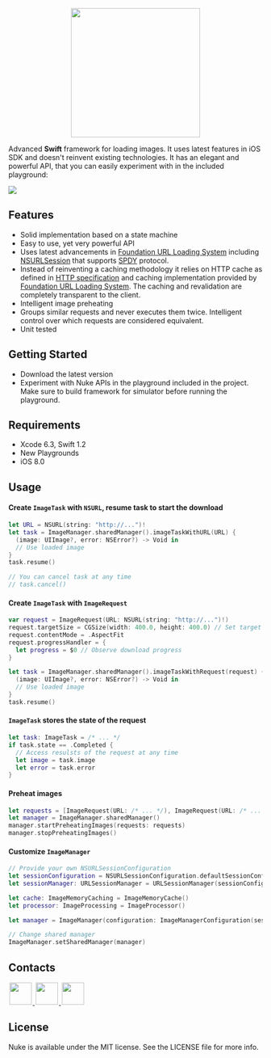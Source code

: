 <p align="center"><img src="https://cloud.githubusercontent.com/assets/1567433/6684993/5971ef08-cc3a-11e4-984c-6769e4931497.png" width="256"/>

Advanced **Swift** framework for loading images. It uses latest features in iOS SDK and doesn't reinvent existing technologies. It has an elegant and powerful API, that you can easily experiment with in the included playground:

![](https://cloud.githubusercontent.com/assets/1567433/6686242/6ae3211c-cc44-11e4-956b-33eb8ed83cab.png)

## Features
- Solid implementation based on a state machine
- Easy to use, yet very powerful API
- Uses latest advancements in [Foundation URL Loading System](https://developer.apple.com/library/mac/documentation/Cocoa/Conceptual/URLLoadingSystem/URLLoadingSystem.html) including [NSURLSession](https://developer.apple.com/library/ios/documentation/Foundation/Reference/NSURLSession_class/) that supports [SPDY](http://en.wikipedia.org/wiki/SPDY) protocol.
- Instead of reinventing a caching methodology it relies on HTTP cache as defined in [HTTP specification](https://tools.ietf.org/html/rfc7234) and caching implementation provided by [Foundation URL Loading System](https://developer.apple.com/library/mac/documentation/Cocoa/Conceptual/URLLoadingSystem/URLLoadingSystem.html). The caching and revalidation are completely transparent to the client.
- Intelligent image preheating
- Groups similar requests and never executes them twice. Intelligent control over which requests are considered equivalent.
- Unit tested

## Getting Started
- Download the latest version
- Experiment with Nuke APIs in the playground included in the project. Make sure to build framework for simulator before running the playground.

## Requirements
- Xcode 6.3, Swift 1.2
- New Playgrounds
- iOS 8.0

## Usage

#### Create `ImageTask` with `NSURL`, resume task to start the download

```swift
let URL = NSURL(string: "http://...")!
let task = ImageManager.sharedManager().imageTaskWithURL(URL) {
  (image: UIImage?, error: NSError?) -> Void in
  // Use loaded image
}
task.resume()

// You can cancel task at any time
// task.cancel()
```

#### Create `ImageTask` with `ImageRequest`

```swift
var request = ImageRequest(URL: NSURL(string: "http://...")!)
request.targetSize = CGSize(width: 400.0, height: 400.0) // Set target size in pixels
request.contentMode = .AspectFit
request.progressHandler = {
  let progress = $0 // Observe download progress
}

let task = ImageManager.sharedManager().imageTaskWithRequest(request) { 
  (image: UIImage?, error: NSError?) -> Void in
  // Use loaded image
}
task.resume()
```

#### `ImageTask` stores the state of the request

```swift
let task: ImageTask = /* ... */
if task.state == .Completed {
  // Access resulsts of the request at any time
  let image = task.image
  let error = task.error
}
```

#### Preheat images

```swift
let requests = [ImageRequest(URL: /* ... */), ImageRequest(URL: /* ... */)]
let manager = ImageManager.sharedManager()
manager.startPreheatingImages(requests: requests)
manager.stopPreheatingImages()
```

#### Customize `ImageManager`

```swift
// Provide your own NSURLSessionConfiguration
let sessionConfiguration = NSURLSessionConfiguration.defaultSessionConfiguration()
let sessionManager: URLSessionManager = URLSessionManager(sessionConfiguration: sessionConfiguration)

let cache: ImageMemoryCaching = ImageMemoryCache()
let processor: ImageProcessing = ImageProcessor()

let manager = ImageManager(configuration: ImageManagerConfiguration(sessionManager: sessionManager, cache: cache, processor: nil))

// Change shared manager
ImageManager.setSharedManager(manager)
```

## Contacts

<a href="https://github.com/kean">
<img src="https://cloud.githubusercontent.com/assets/1567433/6521218/9c7e2502-c378-11e4-9431-c7255cf39577.png" height="44" hspace="2"/>
</a>
<a href="https://twitter.com/a_grebenyuk">
<img src="https://cloud.githubusercontent.com/assets/1567433/6521243/fb085da4-c378-11e4-973e-1eeeac4b5ba5.png" height="44" hspace="2"/>
</a>
<a href="https://www.linkedin.com/pub/alexander-grebenyuk/83/b43/3a0">
<img src="https://cloud.githubusercontent.com/assets/1567433/6521256/20247bc2-c379-11e4-8e9e-417123debb8c.png" height="44" hspace="2"/>
</a>

## License

Nuke is available under the MIT license. See the LICENSE file for more info.
